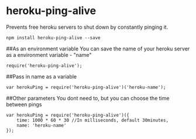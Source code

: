 # heroku-ping-alive
Prevents free heroku servers to shut down by constantly pinging it.

```
npm install heroku-ping-alive --save 
```

##As an environment variable
You can save the name of your heroku server as a environment variable - "name"
```
require('heroku-ping-alive');
```

##Pass in name as a variable
```
var herokuPing = require('heroku-ping-alive')('heroku-name');
```

##Other parameters
You dont need to, but you can choose the time between pings
```
var herokuPing = require('heroku-ping-alive')({
	time: 1000 * 60 * 30 //In milliseconds, default 30minutes,
	name: 'heroku-name'
});
```


